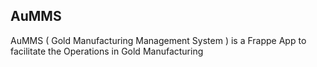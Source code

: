 ## AuMMS

AuMMS ( Gold Manufacturing Management System ) is a Frappe App to facilitate the Operations in Gold Manufacturing

